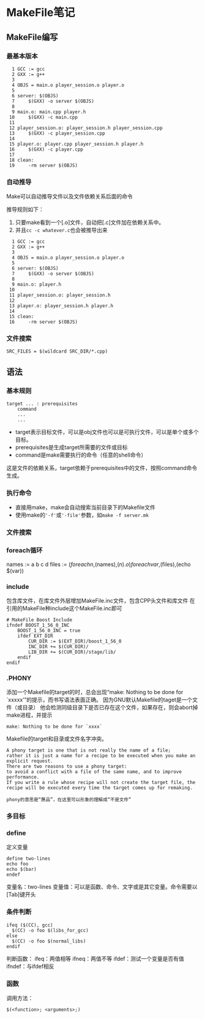 # MakeFile笔记

## MakeFile编写
### 最基本版本
```
  1 GCC := gcc
  2 GXX := g++
  3
  4 OBJS = main.o player_session.o player.o
  5
  6 server: $(OBJS)
  7     $(GXX) -o server $(OBJS)
  8
  9 main.o: main.cpp player.h
 10     $(GXX) -c main.cpp
 11
 12 player_session.o: player_session.h player_session.cpp
 13     $(GXX) -c player_session.cpp
 14
 15 player.o: player.cpp player_session.h player.h
 16     $(GXX) -c player.cpp
 17
 18 clean:
 19     -rm server $(OBJS)
```

### 自动推导
Make可以自动推导文件以及文件依赖关系后面的命令

推导规则如下：
1. 只要make看到一个[.o]文件，自动把[.c]文件加在依赖关系中。
2. 并且`cc -c whatever.c`也会被推导出来
```
  1 GCC := gcc
  2 GXX := g++
  3
  4 OBJS = main.o player_session.o player.o
  5
  6 server: $(OBJS)
  7     $(GXX) -o server $(OBJS)
  8
  9 main.o: player.h
 10
 11 player_session.o: player_session.h
 12
 13 player.o: player_session.h player.h
 14
 15 clean:
 16     -rm server $(OBJS)
```

### 文件搜索
```
SRC_FILES = $(wildcard SRC_DIR/*.cpp)

```

## 语法

### 基本规则
```
target ... : prerequisites
	command
	...
	...
```
- target表示目标文件，可以是obj文件也可以是可执行文件，可以是单个或多个目标。
- prerequisites是生成target所需要的文件或目标
- command是make需要执行的命令（任意的shell命令）

这是文件的依赖关系，target依赖于prerequisites中的文件，按照command命令生成。

### 执行命令
- 直接用make，make会自动搜索当前目录下的Makefile文件
- 使用make的`'-f'`或`'-file'`参数，如`make -f server.mk`

### 文件搜索

### foreach循环
names := a b c d
files := $(foreach n,$(names),$(n).o)
foreach var,$(files),(echo $(var))

### include
包含库文件，在库文件外层增加MakeFile.inc文件，包含CPP头文件和库文件
在引用的MakeFile种include这个MakeFile.inc即可
```
# MakeFile Boost Include
ifndef BOOST_1_56_0_INC
	BOOST_1_56_0_INC = true
	ifdef EXT_DIR
		CUR_DIR := $(EXT_DIR)/boost_1_56_0
		INC_DIR += $(CUR_DIR)/
		LIB_DIR += $(CUR_DIR)/stage/lib/
	endif
endif
```

### .PHONY
添加一个Makefile的target的时，总会出现“make: Nothing to be done for `xxxxx’”的提示，而书写语法表面正确。
因为GNU默认Makefile的taget是一个文件（或目录）
他会检测同级目录下是否已存在这个文件，如果存在，则会abort掉make进程，并提示
```
make: Nothing to be done for `xxxx`
```
Makefile的target和目录或文件名字冲突。
```
A phony target is one that is not really the name of a file;
rather it is just a name for a recipe to be executed when you make an explicit request.
There are two reasons to use a phony target:
to avoid a conflict with a file of the same name, and to improve performance.
If you write a rule whose recipe will not create the target file, the recipe will be executed every time the target comes up for remaking.
```
```phony的意思是“赝品”，在这里可以形象的理解成“不是文件”```

### 多目标

### define

定义变量
```
define two-lines
echo foo
echo $(bar)
endef
```
变量名：two-lines
变量值：可以是函数、命令、文字或是其它变量。命令需要以[Tab]键开头

### 条件判断
```
ifeq ($(CC), gcc)
  $(CC) -o foo $(libs_for_gcc)
else
  $(CC) -o foo $(normal_libs)
endif
```

判断函数：
ifeq：两值相等
ifneq：两值不等
ifdef：测试一个变量是否有值
ifndef：与ifdef相反

### 函数
调用方法：
```
$(<function>; <arguments>;)
```


